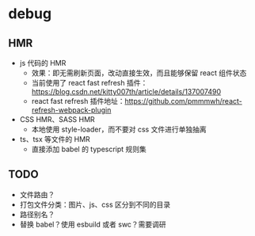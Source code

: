 # debug

## HMR
- js 代码的 HMR
  - 效果：即无需刷新页面，改动直接生效，而且能够保留 react 组件状态
  - 当前使用了 react fast refresh 插件：https://blog.csdn.net/kitty007th/article/details/137007490
  - react fast refresh 插件地址：https://github.com/pmmmwh/react-refresh-webpack-plugin
- CSS HMR、SASS HMR
  - 本地使用 style-loader，而不要对 css 文件进行单独抽离
- ts、tsx 等文件的 HMR
  - 直接添加 babel 的 typescript 规则集

## TODO
- 文件路由？
- 打包文件分类：图片、js、css 区分到不同的目录
- 路径别名？
- 替换 babel？使用 esbuild 或者 swc？需要调研

